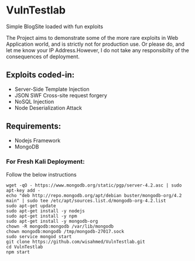 # VulnTestlab
Simple BlogSite loaded with fun exploits

The Project aims to demonstrate some of the more rare exploits in Web Application world, and is strictly not for production use. Or please do, and let me know your IP Address.However, I do not take any responsibilty of the consequences of deployment.

## Exploits coded-in:
* Server-Side Template Injection
* JSON SWF Cross-site request forgery
* NoSQL Injection
* Node Deserialization Attack

## Requirements:
* Nodejs Framework
* MongoDB
### For Fresh Kali Deployment:

Follow the below instructions

```
wget -qO - https://www.mongodb.org/static/pgp/server-4.2.asc | sudo apt-key add -
echo "deb http://repo.mongodb.org/apt/debian buster/mongodb-org/4.2 main" | sudo tee /etc/apt/sources.list.d/mongodb-org-4.2.list
sudo apt-get update
sudo apt-get install -y nodejs
sudo apt-get install -y npm
sudo apt-get install -y mongodb-org
chown -R mongodb:mongodb /var/lib/mongodb
chown mongodb:mongodb /tmp/mongodb-27017.sock
sudo service mongod start
git clone https://github.com/wisahmed/VulnTestlab.git
cd VulnTestlab
npm start
```
